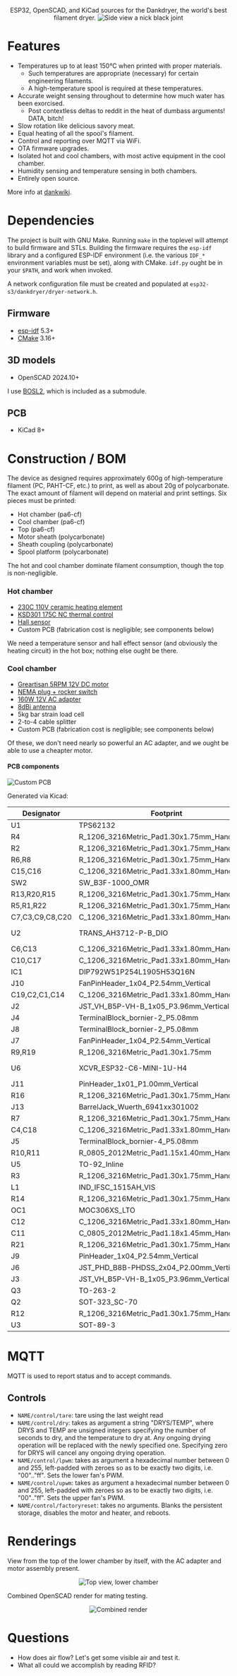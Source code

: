 <p align="center">
ESP32, OpenSCAD, and KiCad sources for the Dankdryer, the world's best filament dryer.
 <img alt="Side view" src="images/render.png"/>
 a nick black joint
</p>

# Features

* Temperatures up to at least 150℃  when printed with proper materials.
  * Such temperatures are appropriate (necessary) for certain engineering filaments.
  * A high-temperature spool is required at these temperatures.
* Accurate weight sensing throughout to determine how much water has been exorcised.
  * Post contextless deltas to reddit in the heat of dumbass arguments! DATA, bitch!
* Slow rotation like delicious savory meat.
* Equal heating of all the spool's filament.
* Control and reporting over MQTT via WiFi.
* OTA firmware upgrades.
* Isolated hot and cool chambers, with most active equipment in the cool chamber.
* Humidity sensing and temperature sensing in both chambers.
* Entirely open source.

More info at [dankwiki](https://nick-black.com/dankwiki/index.php/Dankdryer).

# Dependencies

The project is built with GNU Make.
Running `make` in the toplevel will attempt to build firmware and STLs.
Building the firmware requires the `esp-idf` library and a configured
ESP-IDF environment (i.e. the various `IDF_*` environment variables
must be set), along with CMake. `idf.py` ought be in your `$PATH`,
and work when invoked.

A network configuration file must be created and populated at
`esp32-s3/dankdryer/dryer-network.h`.

## Firmware
* [esp-idf](https://github.com/espressif/esp-idf) 5.3+
* [CMake](https://gitlab.kitware.com/cmake/cmake) 3.16+

## 3D models
* OpenSCAD 2024.10+

I use
[BOSL2](https://github.com/BelfrySCAD/BOSL2), which
is included as a submodule.

## PCB
* KiCad 8+

# Construction / BOM

The device as designed requires approximately 600g of high-temperature filament
(PC, PAHT-CF, etc.) to print, as well as about 20g of polycarbonate. The exact
amount of filament will depend on material and print settings. Six pieces must
be printed:

 * Hot chamber (pa6-cf)
 * Cool chamber (pa6-cf)
 * Top (pa6-cf)
 * Motor sheath (polycarbonate)
 * Sheath coupling (polycarbonate)
 * Spool platform (polycarbonate)

The hot and cool chamber dominate filament consumption, though the top is
non-negligible.

### Hot chamber

* [230C 110V ceramic heating element](https://www.amazon.com/dp/B0BXNPXXYW)
* [KSD301 175C NC thermal control](https://www.aliexpress.us/item/2251832675942217.html)
* [Hall sensor](https://www.digikey.com/en/products/detail/diodes-incorporated/AH3712Q-P-B/19920700)
* Custom PCB (fabrication cost is negligible; see components below)

We need a temperature sensor and hall effect sensor (and obviously the
heating circuit) in the hot box; nothing else ought be there.

### Cool chamber

* [Greartisan 5RPM 12V DC motor](https://www.amazon.com/dp/B072N867G3/)
* [NEMA plug + rocker switch](https://www.amazon.com/ASHATA-Rocker-Switch-Adapter-Printer/dp/B085VSS1F2)
* [160W 12V AC adapter](https://www.amazon.com/gp/product/B0D7GMVK2F)
* [8dBi antenna](https://www.aliexpress.us/item/3256807262687553.html)
* 5kg bar strain load cell
* 2-to-4 cable splitter
* Custom PCB (fabrication cost is negligible; see components below)

Of these, we don't need nearly so powerful an AC adapter, and we ought
be able to use a cheapter motor.

#### PCB components

<img alt="Custom PCB" src="images/pcb.png"/>

Generated via Kicad:

|Designator|Footprint|Quantity|Designation|
|----------|---------|--------|-----------|
|U1|TPS62132|1|TPS62132|
|R4|R_1206_3216Metric_Pad1.30x1.75mm_HandSolder|1|360|
|R2|R_1206_3216Metric_Pad1.30x1.75mm_HandSolder|1|620|
|R6,R8|R_1206_3216Metric_Pad1.30x1.75mm_HandSolder|2|4.7k|
|C15,C16|C_1206_3216Metric_Pad1.33x1.80mm_HandSolder|2|1n|
|SW2|SW_B3F-1000_OMR|1|bootmode|
|R13,R20,R15|R_1206_3216Metric_Pad1.30x1.75mm_HandSolder|3|10k|
|R5,R1,R22|R_1206_3216Metric_Pad1.30x1.75mm_HandSolder|3|680|
|C7,C3,C9,C8,C20|C_1206_3216Metric_Pad1.33x1.80mm_HandSolder|5|0.1u|
|U2|TRANS_AH3712-P-B_DIO|1|AH3712Q-P-B|
|C6,C13|C_1206_3216Metric_Pad1.33x1.80mm_HandSolder|2|22u|
|C10,C17|C_1206_3216Metric_Pad1.33x1.80mm_HandSolder|2|1u|
|IC1|DIP792W51P254L1905H53Q16N|1|NAU7802KGI|
|J10|FanPinHeader_1x04_P2.54mm_Vertical|1|lower fan|
|C19,C2,C1,C14|C_1206_3216Metric_Pad1.33x1.80mm_HandSolder|4|10u|
|J2|JST_VH_B5P-VH-B_1x05_P3.96mm_Vertical|1|to microboard|
|J4|TerminalBlock_bornier-2_P5.08mm|1|heater|
|J8|TerminalBlock_bornier-2_P5.08mm|1|motor|
|J7|FanPinHeader_1x04_P2.54mm_Vertical|1|upper fan|
|R9,R19|R_1206_3216Metric_Pad1.30x1.75mm|2|15k|
|U6|XCVR_ESP32-C6-MINI-1U-H4|1|ESP32-C6-MINI-1U|
|J11|PinHeader_1x01_P1.00mm_Vertical|1|testpin|
|R16|R_1206_3216Metric_Pad1.30x1.75mm_HandSolder|1|412|
|J13|BarrelJack_Wuerth_6941xx301002|1|barreljack|
|R7|R_1206_3216Metric_Pad1.30x1.75mm_HandSolder|1|1.62k|
|C4,C18|C_1206_3216Metric_Pad1.33x1.80mm_HandSolder|2|.01u|
|J5|TerminalBlock_bornier-4_P5.08mm|1|5kg load cell|
|R10,R11|R_0805_2012Metric_Pad1.15x1.40mm_HandSolder|2|47|
|U5|TO-92_Inline|1|LM35-LP|
|R3|R_1206_3216Metric_Pad1.30x1.75mm_HandSolder|1|100|
|L1|IND_IFSC_1515AH_VIS|1|2.2u|
|R14|R_1206_3216Metric_Pad1.30x1.75mm_HandSolder|1|3.3k|
|OC1|MOC306XS_LTO|1|MOC3063S|
|C12|C_1206_3216Metric_Pad1.33x1.80mm_HandSolder|1|3.3n|
|C11|C_0805_2012Metric_Pad1.18x1.45mm_HandSolder|1|470p|
|R21|R_1206_3216Metric_Pad1.30x1.75mm_HandSolder|1|68|
|J9|PinHeader_1x04_P2.54mm_Vertical|1|UART|
|J6|JST_PHD_B8B-PHDSS_2x04_P2.00mm_Vertical|1|LCD|
|J3|JST_VH_B5P-VH-B_1x05_P3.96mm_Vertical|1|to baseboard|
|Q3|TO-263-2|1|T1210-800G|
|Q2|SOT-323_SC-70|1|SSM3K127TU|
|R12|R_1206_3216Metric_Pad1.30x1.75mm_HandSolder|1|330|
|U3|SOT-89-3|1|HT7550|

# MQTT

MQTT is used to report status and to accept commands.

## Controls

* `NAME/control/tare`: tare using the last weight read
* `NAME/control/dry`: takes as argument a string "DRYS/TEMP", where DRYS and TEMP are unsigned integers
    specifying the number of seconds to dry, and the temperature to dry at. Any ongoing drying operation
    will be replaced with the newly specified one. Specifying zero for DRYS will cancel any ongoing
    drying operation.
* `NAME/control/lpwm`: takes as argument a hexadecimal number between 0 and 255, left-padded with zeroes
    so as to be exactly two digits, i.e. "00".."ff". Sets the lower fan's PWM.
* `NAME/control/upwm`: takes as argument a hexadecimal number between 0 and 255, left-padded with zeroes
    so as to be exactly two digits, i.e. "00".."ff". Sets the upper fan's PWM.
* `NAME/control/factoryreset`: takes no arguments. Blanks the persistent storage, disables the motor
    and heater, and reboots.

# Renderings

View from the top of the lower chamber by itself, with the AC
adapter and motor assembly present.

<p align="center">
<img alt="Top view, lower chamber" src="images/topview-croom.png"/>
</p>

Combined OpenSCAD render for mating testing.

<p align="center">
 <img alt="Combined render" src="images/stl.png"/>
</p>

# Questions

* How does air flow? Let's get some visible air and test it.
* What all could we accomplish by reading RFID?
